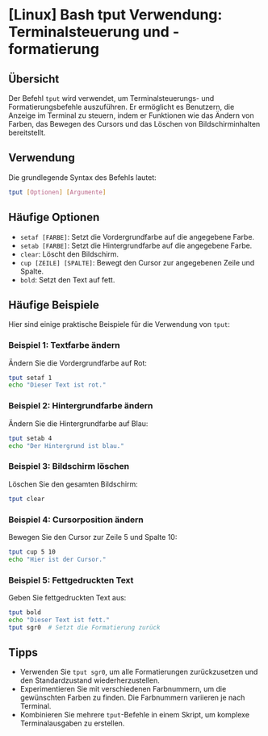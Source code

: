 # [Linux] Bash tput Verwendung: Terminalsteuerung und -formatierung

## Übersicht
Der Befehl `tput` wird verwendet, um Terminalsteuerungs- und Formatierungsbefehle auszuführen. Er ermöglicht es Benutzern, die Anzeige im Terminal zu steuern, indem er Funktionen wie das Ändern von Farben, das Bewegen des Cursors und das Löschen von Bildschirminhalten bereitstellt.

## Verwendung
Die grundlegende Syntax des Befehls lautet:

```bash
tput [Optionen] [Argumente]
```

## Häufige Optionen
- `setaf [FARBE]`: Setzt die Vordergrundfarbe auf die angegebene Farbe.
- `setab [FARBE]`: Setzt die Hintergrundfarbe auf die angegebene Farbe.
- `clear`: Löscht den Bildschirm.
- `cup [ZEILE] [SPALTE]`: Bewegt den Cursor zur angegebenen Zeile und Spalte.
- `bold`: Setzt den Text auf fett.

## Häufige Beispiele
Hier sind einige praktische Beispiele für die Verwendung von `tput`:

### Beispiel 1: Textfarbe ändern
Ändern Sie die Vordergrundfarbe auf Rot:
```bash
tput setaf 1
echo "Dieser Text ist rot."
```

### Beispiel 2: Hintergrundfarbe ändern
Ändern Sie die Hintergrundfarbe auf Blau:
```bash
tput setab 4
echo "Der Hintergrund ist blau."
```

### Beispiel 3: Bildschirm löschen
Löschen Sie den gesamten Bildschirm:
```bash
tput clear
```

### Beispiel 4: Cursorposition ändern
Bewegen Sie den Cursor zur Zeile 5 und Spalte 10:
```bash
tput cup 5 10
echo "Hier ist der Cursor."
```

### Beispiel 5: Fettgedruckten Text
Geben Sie fettgedruckten Text aus:
```bash
tput bold
echo "Dieser Text ist fett."
tput sgr0  # Setzt die Formatierung zurück
```

## Tipps
- Verwenden Sie `tput sgr0`, um alle Formatierungen zurückzusetzen und den Standardzustand wiederherzustellen.
- Experimentieren Sie mit verschiedenen Farbnummern, um die gewünschten Farben zu finden. Die Farbnummern variieren je nach Terminal.
- Kombinieren Sie mehrere `tput`-Befehle in einem Skript, um komplexe Terminalausgaben zu erstellen.